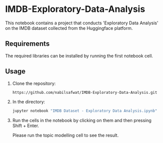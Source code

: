 # IMDB-Exploratory-Data-Analysis

This notebook contains a project that conducts 'Exploratory Data Analysis' on the IMDB dataset collected from the Huggingface platform.

## Requirements
The required libraries can be installed by running the first notebook cell.

## Usage

1. Clone the repository:
   ```bash
   https://github.com/nabilsafwat/IMDB-Exploratory-Data-Analysis.git

2. In the directory:
   ```bash
   jupyter notebook "IMDB Dataset - Exploratory Data Analysis.ipynb"

3. Run the cells in the notebook by clicking on them and then pressing Shift + Enter.

   Please run the topic modelling cell to see the result.
